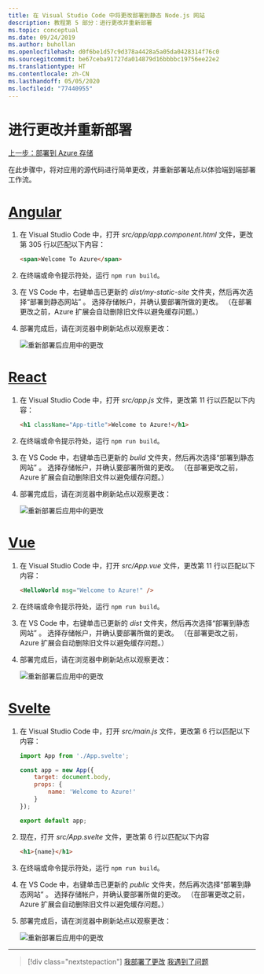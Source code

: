```yaml
---
title: 在 Visual Studio Code 中将更改部署到静态 Node.js 网站
description: 教程第 5 部分：进行更改并重新部署
ms.topic: conceptual
ms.date: 09/24/2019
ms.author: buhollan
ms.openlocfilehash: d0f6be1d57c9d378a4428a5a05da0428314f76c0
ms.sourcegitcommit: be67ceba91727da014879d16bbbbc19756ee22e2
ms.translationtype: HT
ms.contentlocale: zh-CN
ms.lasthandoff: 05/05/2020
ms.locfileid: "77440955"
---
```

# <a name="make-changes-and-redeploy"></a>进行更改并重新部署

[上一步：部署到 Azure 存储](tutorial-vscode-static-website-node-04.md)

在此步骤中，将对应用的源代码进行简单更改，并重新部署站点以体验端到端部署工作流。

# <a name="angular"></a>[Angular](#tab/angular)

1. 在 Visual Studio Code 中，打开 _src/app/app.component.html_ 文件，更改第 305 行以匹配以下内容：

    ```html
    <span>Welcome To Azure</span>
    ```

1. 在终端或命令提示符处，运行 `npm run build`。

1. 在 VS Code 中，右键单击已更新的 _dist/my-static-site_ 文件夹，然后再次选择“部署到静态网站”  。 选择存储帐户，并确认要部署所做的更改。 （在部署更改之前，Azure 扩展会自动删除旧文件以避免缓存问题。）

1. 部署完成后，请在浏览器中刷新站点以观察更改：

    ![重新部署后应用中的更改](media/static-website/updated-azure-app-angular.png)

# <a name="react"></a>[React](#tab/react)

1. 在 Visual Studio Code 中，打开 _src/app.js_ 文件，更改第 11 行以匹配以下内容：

    ```html
    <h1 className="App-title">Welcome to Azure!</h1>
    ```

1. 在终端或命令提示符处，运行 `npm run build`。

1. 在 VS Code 中，右键单击已更新的 _build_ 文件夹，然后再次选择“部署到静态网站”  。 选择存储帐户，并确认要部署所做的更改。 （在部署更改之前，Azure 扩展会自动删除旧文件以避免缓存问题。）

1. 部署完成后，请在浏览器中刷新站点以观察更改：

    ![重新部署后应用中的更改](media/static-website/updated-azure-app-react.png)

# <a name="vue"></a>[Vue](#tab/vue)

1. 在 Visual Studio Code 中，打开 _src/App.vue_ 文件，更改第 11 行以匹配以下内容：

    ```html
    <HelloWorld msg="Welcome to Azure!" />
    ```

1. 在终端或命令提示符处，运行 `npm run build`。

1. 在 VS Code 中，右键单击已更新的 _dist_ 文件夹，然后再次选择“部署到静态网站”  。 选择存储帐户，并确认要部署所做的更改。 （在部署更改之前，Azure 扩展会自动删除旧文件以避免缓存问题。）

1. 部署完成后，请在浏览器中刷新站点以观察更改：

    ![重新部署后应用中的更改](media/static-website/updated-azure-app-vue.png)

# <a name="svelte"></a>[Svelte](#tab/svelte)

1. 在 Visual Studio Code 中，打开 _src/main.js_ 文件，更改第 6 行以匹配以下内容：

    ```js
    import App from './App.svelte';

    const app = new App({
        target: document.body,
        props: {
            name: 'Welcome to Azure!'
        }
    });

    export default app;
    ```

2. 现在，打开 _src/App.svelte_ 文件，更改第 6 行以匹配以下内容

    ```html
    <h1>{name}</h1>
    ```

1. 在终端或命令提示符处，运行 `npm run build`。

1. 在 VS Code 中，右键单击已更新的 _public_ 文件夹，然后再次选择“部署到静态网站”  。 选择存储帐户，并确认要部署所做的更改。 （在部署更改之前，Azure 扩展会自动删除旧文件以避免缓存问题。）

1. 部署完成后，请在浏览器中刷新站点以观察更改：

    ![重新部署后应用中的更改](media/static-website/updated-azure-app-svelte.png)

---

> [!div class="nextstepaction"]
> [我部署了更改](tutorial-vscode-static-website-node-06.md) [我遇到了问题](https://www.research.net/r/PWZWZ52?tutorial=node-deployment-staticwebsite&step=code-change)
